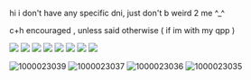 hi i don't have any specific dni, just don't b weird 2 me ^_^


c+h encouraged , unless said otherwise ( if im with my qpp )


![](https://44.media.tumblr.com/16d67805c57fbd7c4c2d97837dc917f8/9232849738014d31-ca/s250x250_c1_f1/036cef51023a6e3ea6f18a12222a5c5bc0ccfae0.gifv) ![](https://64.media.tumblr.com/8077c5e0f25caec089928faca543e08b/9c70f435e1e37c85-b0/s100x200/f2110091768f62748e52837abd05506ec9b45535.gifv) ![](https://64.media.tumblr.com/79852fbfd48c804529cd1c57d8469cc6/9c70f435e1e37c85-a3/s100x200/599798cee8ced02f98a3fa8a9f47d9c9bdc7007d.gifv) ![](https://64.media.tumblr.com/4ec27db14aed333d73e0c32c3648410c/2fbd147e6eae6b11-33/s100x200/7c78d47c2438efb1052f76240b7f8bd27bfb11d0.gifv) ![](https://64.media.tumblr.com/6ff1c89d918c1e0fde2761eb9aeffb92/2fbd147e6eae6b11-3f/s100x200/92cdacb0ed9ccbdf25c988c920a493cfc9e14930.gifv) ![](https://64.media.tumblr.com/04ad9a440aaf12482ae65ecf039025a8/424d134bf659d516-1e/s250x400/c4acc65f6d4fb1873274c0ca000c38dd6097fbb3.gifv) ![](https://64.media.tumblr.com/b1756cfa4e93827a6ae7422792a4aee8/424d134bf659d516-89/s250x400/b474ce3b017e327bb2b8870a2341eb4df2c37698.gifv) ![](https://64.media.tumblr.com/a70becffab4b0252fa136c3012fc3378/424d134bf659d516-48/s250x400/dcb948f1d2762263afef6175ece311fc623bbcf7.gifv)


![1000023039](https://github.com/user-attachments/assets/2a45c242-2f29-48e2-bfac-4dfcd0b4301a)
![1000023037](https://github.com/user-attachments/assets/c3ff124a-0fe8-4f1b-84eb-4e9dd69ac432)
![1000023036](https://github.com/user-attachments/assets/21780b8d-c4d9-4999-a071-905822c9fae3)
![1000023035](https://github.com/user-attachments/assets/21e242b5-992f-47d3-b008-b49104aa25e1)
